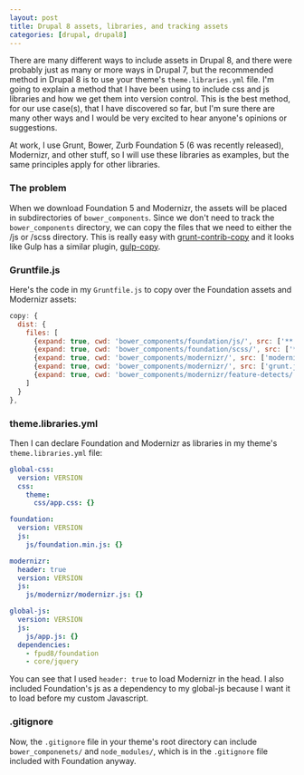 ```yaml
---
layout: post
title: Drupal 8 assets, libraries, and tracking assets
categories: [drupal, drupal8]
---
```


There are many different ways to include assets in Drupal 8, and there were probably just as many or more ways in Drupal 7, but the recommended method in Drupal 8 is to use your theme's `theme.libraries.yml` file. I'm going to explain a method that I have been using to include css and js libraries and how we get them into version control. This is the best method, for our use case(s), that I have discovered so far, but I'm sure there are many other ways and I would be very excited to hear anyone's opinions or suggestions.

At work, I use Grunt, Bower, Zurb Foundation 5 (6 was recently released), Modernizr, and other stuff, so I will use these libraries as examples, but the same principles apply for other libraries.

### The problem

When we download Foundation 5 and Modernizr, the assets will be placed in subdirectories of `bower_components`. Since we don't need to track the `bower_components` directory, we can copy the files that we need to either the /js or /scss directory. This is really easy with [grunt-contrib-copy](https://github.com/gruntjs/grunt-contrib-copy) and it looks like Gulp has a similar plugin, [gulp-copy](https://www.npmjs.com/package/gulp-copy).

### Gruntfile.js

Here's the code in my `Gruntfile.js` to copy over the Foundation assets and Modernizr assets:

```js
copy: {
  dist: {
    files: [
      {expand: true, cwd: 'bower_components/foundation/js/', src: ['**'], dest: 'js/'},
      {expand: true, cwd: 'bower_components/foundation/scss/', src: ['**'], dest: 'scss/'},
      {expand: true, cwd: 'bower_components/modernizr/', src: ['modernizr.js'], dest: 'js/modernizr/'},
      {expand: true, cwd: 'bower_components/modernizr/', src: ['grunt.js'], dest: 'js/modernizr/'},
      {expand: true, cwd: 'bower_components/modernizr/feature-detects/', src: ['**'], dest: 'js/modernizr/feature-detects/'}
    ]
  }
},
```

### theme.libraries.yml

Then I can declare Foundation and Modernizr as libraries in my theme's `theme.libraries.yml` file:

```yaml
global-css:
  version: VERSION
  css:
    theme:
      css/app.css: {}

foundation:
  version: VERSION
  js:
    js/foundation.min.js: {}

modernizr:
  header: true
  version: VERSION
  js:
    js/modernizr/modernizr.js: {}

global-js:
  version: VERSION
  js:
    js/app.js: {}
  dependencies:
    - fpud8/foundation
    - core/jquery
```

You can see that I used `header: true` to load Modernizr in the head. I also included Foundation's js as a dependency to my global-js because I want it to load before my custom Javascript.

### .gitignore

Now, the `.gitignore` file in your theme's root directory can include `bower_componenets/` and `node_modules/`, which is in the `.gitignore` file included with Foundation anyway.

